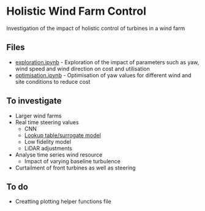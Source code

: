 # Holistic Wind Farm Control
Investigation of the impact of holistic control of turbines in a wind farm

## Files
- [exploration.ipynb](exploration.ipynb) - Exploration of the impact of parameters such as yaw, wind speed and wind direction on cost and utilisation
- [optimisation.ipynb](optimisation.ipynb) - Optimisation of yaw values for different wind and site conditions to reduce cost

## To investigate
- Larger wind farms
- Real time steering values
    - CNN
    - [Lookup table/surrogate model](https://adaptive.readthedocs.io/en/latest/algorithms_and_examples.html#examples)
    - Low fidelity model
    - LiDAR adjustments
- Analyse time series wind resource
    - Impact of varying baseline turbulence
- Curtailment of front turbines as well as steering

## To do
- Creatting plotting helper functions file